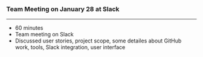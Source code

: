 ### Team Meeting on January 28 at Slack
-----
* 60 minutes
* Team meeting on Slack
* Discussed user stories, project scope, some detailes about GitHub work, tools, Slack integration, user interface
